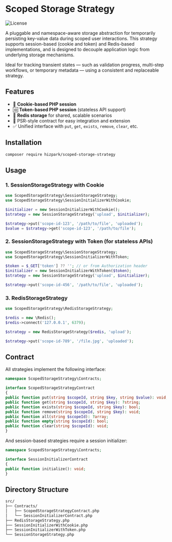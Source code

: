 # Scoped Storage Strategy

![License](https://img.shields.io/github/license/hizpark/scoped-storage-strategy)

A pluggable and namespace-aware storage abstraction for temporarily persisting key-value data during scoped user interactions.
This strategy supports session-based (cookie and token) and Redis-based implementations, and is designed to decouple application logic from underlying storage mechanisms.

Ideal for tracking transient states — such as validation progress, multi-step workflows, or temporary metadata — using a consistent and replaceable strategy.

## Features

- 🍪 **Cookie-based PHP session**
- 🆔 **Token-based PHP session** (stateless API support)
- 🚀 **Redis storage** for shared, scalable scenarios
- 🔌 PSR-style contract for easy integration and extension
- ✅ Unified interface with `put`, `get`, `exists`, `remove`, `clear`, etc.

## Installation

```bash
composer require hizpark/scoped-storage-strategy
```

## Usage

### 1. SessionStorageStrategy with Cookie

```php
use ScopedStorageStrategy\SessionStorageStrategy;
use ScopedStorageStrategy\SessionInitializerWithCookie;

$initializer = new SessionInitializerWithCookie();
$strategy = new SessionStorageStrategy('upload', $initializer);

$strategy->put('scope-id-123', '/path/to/file', 'uploaded');
$value = $strategy->get('scope-id-123', '/path/to/file');
```

### 2. SessionStorageStrategy with Token (for stateless APIs)

```php
use ScopedStorageStrategy\SessionStorageStrategy;
use ScopedStorageStrategy\SessionInitializerWithToken;

$token = $_GET['token'] ?? ''; // or from Authorization header
$initializer = new SessionInitializerWithToken($token);
$strategy = new SessionStorageStrategy('upload', $initializer);

$strategy->put('scope-id-456', '/path/to/file', 'uploaded');
```

### 3. RedisStorageStrategy

```php
use ScopedStorageStrategy\RedisStorageStrategy;

$redis = new \Redis();
$redis->connect('127.0.0.1', 6379);

$strategy = new RedisStorageStrategy($redis, 'upload');

$strategy->put('scope-id-789', '/file.jpg', 'uploaded');
```

## Contract

All strategies implement the following interface:

```php
namespace ScopedStorageStrategy\Contracts;

interface ScopedStorageStrategyContract
{
public function put(string $scopeId, string $key, string $value): void;
public function get(string $scopeId, string $key): ?string;
public function exists(string $scopeId, string $key): bool;
public function remove(string $scopeId, string $key): void;
public function all(string $scopeId): ?array;
public function empty(string $scopeId): bool;
public function clear(string $scopeId): void;
}
```

And session-based strategies require a session initializer:

```php
namespace ScopedStorageStrategy\Contracts;

interface SessionInitializerContract
{
public function initialize(): void;
}
```

## Directory Structure

```txt
src/
├── Contracts/
│   ├── ScopedStorageStrategyContract.php
│   └── SessionInitializerContract.php
├── RedisStorageStrategy.php
├── SessionInitializerWithCookie.php
├── SessionInitializerWithToken.php
└── SessionStorageStrategy.php
```
